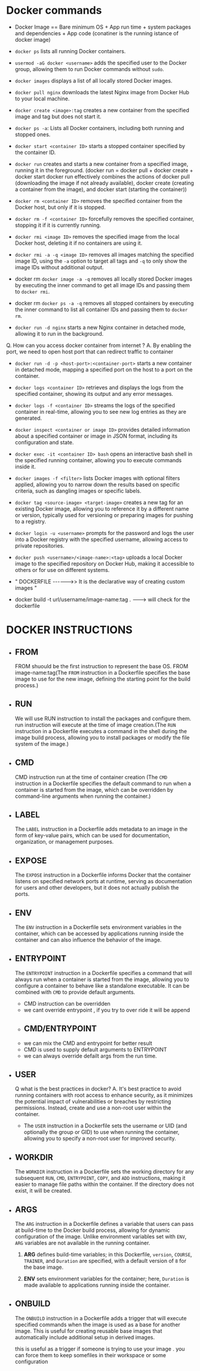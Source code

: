 #       Docker commands

*    Docker Image == Bare minimum OS + App run time + system packages and dependencies + App code (conatiner is the running istance of docker image)

*    `docker ps` lists all running Docker containers.

*    `usermod -aG docker <username>` adds the specified user to the Docker group, 
       allowing them to   run Docker commands without `sudo`.

*    `docker images` displays a list of all locally stored Docker images.

*    `docker pull nginx` downloads the latest Nginx image from Docker Hub to your local machine.

*    `docker create <image>:tag` creates a new container from the specified image and tag but does not start it.

*    `docker ps -a`: Lists all Docker containers, including both running and stopped ones.

*    `docker start <container ID>` starts a stopped container specified by the container ID.

*    `docker run` creates and starts a new container from a specified image, running it in the foreground. (docker run = docker pull + docker create <CID> + docker start
docker run effectively combines the actions of docker pull (downloading the image if not already available), docker create (creating a container from the image), and docker start (starting the container))

*    `docker rm <container ID>` removes the specified container from the Docker host, but only if it is stopped.

*    `docker rm -f <container ID>` forcefully removes the specified container, stopping it if it is currently running.

*    `docker rmi <image ID>` removes the specified image from the local Docker host, deleting it if no containers are using it.

*    `docker rmi -a -q <image ID>` removes all images matching the specified image ID, using the `-a` option to target all tags and `-q` to only show the image IDs without additional output.

*    docker rm `docker image -a -q` removes all locally stored Docker images by executing the    inner command to get all image IDs and passing them to `docker rmi`.

*   docker rm `docker ps -a -q` removes all stopped containers by executing the inner command to list all container IDs and passing them to `docker rm`.

*    `docker run -d nginx` starts a new Nginx container in detached mode, allowing it to run in the background.



 Q. How can you access docker container from internet ?
 A. By enabling the port, we need to open host port that can redirect traffic to container


*  `docker run -d -p <host-port>:<container-port>` starts a new container in detached mode, mapping a specified port on the host to a port on the container.

*  `docker logs <container ID>` retrieves and displays the logs from the specified container, showing its output and any error messages.

* `docker logs -f <container ID>` streams the logs of the specified container in real-time, allowing you to see new log entries as they are generated.

*  `docker inspect <container or image ID>` provides detailed information about a specified container or image in JSON format, including its configuration and state.

* `docker exec -it <container ID> bash` opens an interactive bash shell in the specified running container, allowing you to execute commands inside it.

* `docker images -f <filter>` lists Docker images with optional filters applied, allowing you to narrow down the results based on specific criteria, such as dangling images or specific labels.

* `docker tag <source-image> <target-image>` creates a new tag for an existing Docker image, allowing you to reference it by a different name or version, typically used for versioning or preparing images for pushing to a registry. 

* `docker login -u <username>` prompts for the password and logs the user into a Docker registry with the specified username, allowing access to private repositories.

* `docker push <username>/<image-name>:<tag>` uploads a local Docker image to the specified repository on Docker Hub, making it accessible to others or for use on different systems.

*  " DOCKERFILE ------>> It is the declarative way of creating custom images "

* docker build -t url/username/image-name:tag . ---> will check for the dockerfile

# DOCKER INSTRUCTIONS

* FROM 
  -----
  FROM shuould be the first instruction to represent the base OS.
  FROM image-name:tag(The `FROM` instruction in a Dockerfile specifies the base image to use for the new image, defining the starting point for the build process.)

* RUN
  ------
  We will use RUN instruction to install the packages and configure them.
  run instruction will execute at the time of image creation.(The `RUN` instruction in a Dockerfile executes a command in the shell during the image build process, allowing you to install packages or modify the file system of the image.)

* CMD
  ----
  CMD instruction run at the time of container creation (The `CMD` instruction in a Dockerfile specifies the default command to run when a container is started from the image, which can be overridden by command-line arguments when running the container.)


* LABEL
  ------
  The `LABEL` instruction in a Dockerfile adds metadata to an image in the form of key-value pairs, which can be used for documentation, organization, or management purposes.

* EXPOSE 
  -----
  The `EXPOSE` instruction in a Dockerfile informs Docker that the container listens on specified network ports at runtime, serving as documentation for users and other developers, but it does not actually publish the ports.

* ENV
  ----
  The `ENV` instruction in a Dockerfile sets environment variables in the container, which can be accessed by applications running inside the container and can also influence the behavior of the image.

* ENTRYPOINT
  ----------
  The `ENTRYPOINT` instruction in a Dockerfile specifies a command that will always run when a container is started from the image, allowing you to configure a container to behave like a standalone executable. It can be combined with `CMD` to provide default arguments.
    * CMD instruction can be overridden
    * we cant override entrypoint , if you try to over ride it will be append
    *   CMD/ENTRYPOINT
         -----------
    * we can mix the CMD and entrypoint for better result
    * CMD is used to supply default arguments to ENTRYPOINT
    * we can always override defailt args from the run time.

* USER
  -----
  Q what is the best practices in docker? A. It's best practice to avoid running containers with root access to enhance security, as it minimizes the potential impact of vulnerabilities or breaches by restricting permissions. Instead, create and use a non-root user within the container.
  * The `USER` instruction in a Dockerfile sets the username or UID (and optionally the group or GID) to use when running the container, allowing you to specify a non-root user for improved security.

* WORKDIR
  -------
  The `WORKDIR` instruction in a Dockerfile sets the working directory for any subsequent `RUN`, `CMD`, `ENTRYPOINT`, `COPY`, and `ADD` instructions, making it easier to manage file paths within the container. If the directory does not exist, it will be created.

* ARGS
  ----
  The `ARG` instruction in a Dockerfile defines a variable that users can pass at build-time to the Docker build process, allowing for dynamic configuration of the image. Unlike environment variables set with `ENV`, `ARG` variables are not available in the running container.
  
     1. **ARG** defines build-time variables; in this Dockerfile, `version`, `COURSE`, `TRAINER`, and `Duration` are specified, with a default version of `8` for the base image.
  
    2. **ENV** sets environment variables for the container; here, `Duration` is made available to applications running inside the container.

* ONBUILD
  ------
  The `ONBUILD` instruction in a Dockerfile adds a trigger that will execute specified commands when the image is used as a base for another image. This is useful for creating reusable base images that automatically include additional setup in derived images.

  this is useful as a trigger if someone is trying to use your image . you can force them to keep somefiles in their workspace or some configuration